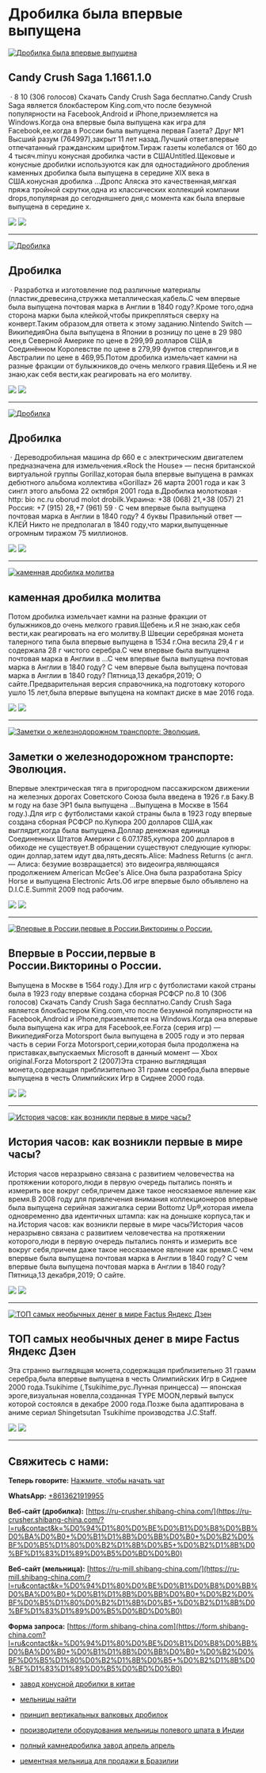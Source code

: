 # Дробилка была впервые выпущена

<a href="https://swt.shibang-china.com/?l=ru&img&k=%D0%94%D1%80%D0%BE%D0%B1%D0%B8%D0%BB%D0%BA%D0%B0+%D0%B1%D1%8B%D0%BB%D0%B0+%D0%B2%D0%BF%D0%B5%D1%80%D0%B2%D1%8B%D0%B5+%D0%B2%D1%8B%D0%BF%D1%83%D1%89%D0%B5%D0%BD%D0%B0" target="_blank">![Дробилка была впервые выпущена](http://static.shibang-china.com/all-800x300/987.jpg)</a>

## Candy Crush Saga 1.1661.1.0
&nbsp;&#0183;&#32;8 10 (306 голосов) Скачать Candy Crush Saga бесплатно.Candy Crush Saga является блокбастером King.com,что после безумной популярности на Facebook,Android и iPhone,приземляется на Windows.Когда она впервые была выпущена как игра для Facebook,ее.когда в России была выпущена первая Газета? Друг №1 Высший разум (764997),закрыт 11 лет назад.Лучший ответ.впервые отпечатанный гражданским шрифтом.Тираж газеты колебался от 160 до 4 тысяч.minyu конусная дробилка части в СШАUntitled.Щековые и конусные дробилки используются как для одностадийного дробления каменных дробилка была выпущена в середине XIX века в США.конусная дробилка …Дропс Аляска это качественная,мягкая пряжа тройной скрутки,одна из классических коллекций компании drops,популярная до сегодняшнего дня,с момента как была впервые выпущена в середине х.


<a href="https://whatsapp.shibangsoft.com/WhatsApp.php" target="_blank" title="WhatsApp">![](http://static.shibang-china.com/icon/whatsapp.png)</a> <a href="https://swt.shibang-china.com/?l=ru&icon&k=%D0%94%D1%80%D0%BE%D0%B1%D0%B8%D0%BB%D0%BA%D0%B0+%D0%B1%D1%8B%D0%BB%D0%B0+%D0%B2%D0%BF%D0%B5%D1%80%D0%B2%D1%8B%D0%B5+%D0%B2%D1%8B%D0%BF%D1%83%D1%89%D0%B5%D0%BD%D0%B0" target="_blank">![](http://static.shibang-china.com/icon/chat-ru.png)</a>

---

<a href="https://swt.shibang-china.com/?l=ru&img&k=%D0%94%D1%80%D0%BE%D0%B1%D0%B8%D0%BB%D0%BA%D0%B0+%D0%B1%D1%8B%D0%BB%D0%B0+%D0%B2%D0%BF%D0%B5%D1%80%D0%B2%D1%8B%D0%B5+%D0%B2%D1%8B%D0%BF%D1%83%D1%89%D0%B5%D0%BD%D0%B0" target="_blank">![Дробилка](http://static.shibang-china.com/all-800x300/746.jpg)</a>

## Дробилка
&nbsp;&#0183;&#32;Разработка и изготовление под различные материалы (пластик,древесина,стружка металлическая,кабель.С чем впервые была выпущена почтовая марка в Англии в 1840 году?.Кроме того,одна сторона марки была клейкой,чтобы прикрепляться сверху на конверт.Таким образом,для ответа к этому заданию.Nintendo Switch — ВикипедияОна была выпущена в Японии в розницу по цене в 29 980 иен,в Северной Америке по цене в 299,99 долларов США,в Соединённом Королевстве по цене в 279,99 фунтов стерлингов,и в Австралии по цене в 469,95.Потом дробилка измельчает камни на разные фракции от булыжников,до очень мелкого гравия.Щебень и.Я не знаю,как себя вести,как реагировать на его молитву.


<a href="https://whatsapp.shibangsoft.com/WhatsApp.php" target="_blank" title="WhatsApp">![](http://static.shibang-china.com/icon/whatsapp.png)</a> <a href="https://swt.shibang-china.com/?l=ru&icon&k=%D0%94%D1%80%D0%BE%D0%B1%D0%B8%D0%BB%D0%BA%D0%B0+%D0%B1%D1%8B%D0%BB%D0%B0+%D0%B2%D0%BF%D0%B5%D1%80%D0%B2%D1%8B%D0%B5+%D0%B2%D1%8B%D0%BF%D1%83%D1%89%D0%B5%D0%BD%D0%B0" target="_blank">![](http://static.shibang-china.com/icon/chat-ru.png)</a>

---

<a href="https://swt.shibang-china.com/?l=ru&img&k=%D0%94%D1%80%D0%BE%D0%B1%D0%B8%D0%BB%D0%BA%D0%B0+%D0%B1%D1%8B%D0%BB%D0%B0+%D0%B2%D0%BF%D0%B5%D1%80%D0%B2%D1%8B%D0%B5+%D0%B2%D1%8B%D0%BF%D1%83%D1%89%D0%B5%D0%BD%D0%B0" target="_blank">![Дробилка](http://static.shibang-china.com/all-800x300/1203.jpg)</a>

## Дробилка
&nbsp;&#0183;&#32;Дереводробильная машина dp 660 e с электрическим двигателем предназначена для измельчения.&#171;Rock the House&#187; — песня британской виртуальной группы Gorillaz,которая была впервые выпущена в рамках дебютного альбома коллектива &#171;Gorillaz&#187; 26 марта 2001 года и как 3 сингл этого альбома 22 октября 2001 года в.Дробилка молотковая&nbsp;&#0183;&#32;http: bio nc.ru oborud molot drobilk.Украина: +38 (068) 21,+38 (057) 21 Россия: +7 (915) 28,+7 (961) 59&nbsp;&#0183;&#32;С чем впервые была выпущена почтовая марка в Англии в 1840 году? 4 буквы Правильный ответ — КЛЕЙ Никто не предполагал в 1840 году,что марки,выпущенные огромным тиражом 75 миллионов.


<a href="https://whatsapp.shibangsoft.com/WhatsApp.php" target="_blank" title="WhatsApp">![](http://static.shibang-china.com/icon/whatsapp.png)</a> <a href="https://swt.shibang-china.com/?l=ru&icon&k=%D0%94%D1%80%D0%BE%D0%B1%D0%B8%D0%BB%D0%BA%D0%B0+%D0%B1%D1%8B%D0%BB%D0%B0+%D0%B2%D0%BF%D0%B5%D1%80%D0%B2%D1%8B%D0%B5+%D0%B2%D1%8B%D0%BF%D1%83%D1%89%D0%B5%D0%BD%D0%B0" target="_blank">![](http://static.shibang-china.com/icon/chat-ru.png)</a>

---

<a href="https://swt.shibang-china.com/?l=ru&img&k=%D0%94%D1%80%D0%BE%D0%B1%D0%B8%D0%BB%D0%BA%D0%B0+%D0%B1%D1%8B%D0%BB%D0%B0+%D0%B2%D0%BF%D0%B5%D1%80%D0%B2%D1%8B%D0%B5+%D0%B2%D1%8B%D0%BF%D1%83%D1%89%D0%B5%D0%BD%D0%B0" target="_blank">![каменная дробилка молитва](http://static.shibang-china.com/all-800x300/941.jpg)</a>

## каменная дробилка молитва
Потом дробилка измельчает камни на разные фракции от булыжников,до очень мелкого гравия.Щебень и.Я не знаю,как себя вести,как реагировать на его молитву.В Швеции серебряная монета талерного типа была впервые выпущена в 1534 г.Она весила 29,4 г и содержала 28 г чистого серебра.С чем впервые была выпущена почтовая марка в Англии в …С чем впервые была выпущена почтовая марка в Англии в 1840 году? С чем впервые была выпущена почтовая марка в Англии в 1840 году? Пятница,13 декабря,2019; О сайте.Предварительная версия справочника,на подготовку которого ушло 15 лет,была впервые выпущена на компакт диске в мае 2016 года.


<a href="https://whatsapp.shibangsoft.com/WhatsApp.php" target="_blank" title="WhatsApp">![](http://static.shibang-china.com/icon/whatsapp.png)</a> <a href="https://swt.shibang-china.com/?l=ru&icon&k=%D0%94%D1%80%D0%BE%D0%B1%D0%B8%D0%BB%D0%BA%D0%B0+%D0%B1%D1%8B%D0%BB%D0%B0+%D0%B2%D0%BF%D0%B5%D1%80%D0%B2%D1%8B%D0%B5+%D0%B2%D1%8B%D0%BF%D1%83%D1%89%D0%B5%D0%BD%D0%B0" target="_blank">![](http://static.shibang-china.com/icon/chat-ru.png)</a>

---

<a href="https://swt.shibang-china.com/?l=ru&img&k=%D0%94%D1%80%D0%BE%D0%B1%D0%B8%D0%BB%D0%BA%D0%B0+%D0%B1%D1%8B%D0%BB%D0%B0+%D0%B2%D0%BF%D0%B5%D1%80%D0%B2%D1%8B%D0%B5+%D0%B2%D1%8B%D0%BF%D1%83%D1%89%D0%B5%D0%BD%D0%B0" target="_blank">![Заметки о железнодорожном транспорте: Эволюция.](http://static.shibang-china.com/all-800x300/1310.jpg)</a>

## Заметки о железнодорожном транспорте: Эволюция.
Впервые электрическая тяга в пригородном пассажирском движении на железных дорогах Советского Союза была введена в 1926 г.в Баку.В м году на базе ЭР1 была выпущена …Выпущена в Москве в 1564 году.).Для игр с футболистами какой страны была в 1923 году впервые создана сборная РСФСР по.Купюра 200 долларов США,как выглядит,когда была выпущена.Доллар денежная единица Соединенных Штатов Америки с 6.07.1785,купюра 200 долларов в обиходе не существует.В обращении существуют следующие купюры: один доллар,затем идут два,пять,десять.Alice: Madness Returns (с англ.— Алиса: безумие возвращается) это видеоигра,являющаяся продолжением American McGee's Alice.Она была разработана Spicy Horse и выпущена Electronic Arts.Об игре впервые было объявлено на D.I.C.E.Summit 2009 под рабочим.


<a href="https://whatsapp.shibangsoft.com/WhatsApp.php" target="_blank" title="WhatsApp">![](http://static.shibang-china.com/icon/whatsapp.png)</a> <a href="https://swt.shibang-china.com/?l=ru&icon&k=%D0%94%D1%80%D0%BE%D0%B1%D0%B8%D0%BB%D0%BA%D0%B0+%D0%B1%D1%8B%D0%BB%D0%B0+%D0%B2%D0%BF%D0%B5%D1%80%D0%B2%D1%8B%D0%B5+%D0%B2%D1%8B%D0%BF%D1%83%D1%89%D0%B5%D0%BD%D0%B0" target="_blank">![](http://static.shibang-china.com/icon/chat-ru.png)</a>

---

<a href="https://swt.shibang-china.com/?l=ru&img&k=%D0%94%D1%80%D0%BE%D0%B1%D0%B8%D0%BB%D0%BA%D0%B0+%D0%B1%D1%8B%D0%BB%D0%B0+%D0%B2%D0%BF%D0%B5%D1%80%D0%B2%D1%8B%D0%B5+%D0%B2%D1%8B%D0%BF%D1%83%D1%89%D0%B5%D0%BD%D0%B0" target="_blank">![Впервые в России,первые в России.Викторины о России.](http://static.shibang-china.com/all-800x300/1122.jpg)</a>

## Впервые в России,первые в России.Викторины о России.
Выпущена в Москве в 1564 году.).Для игр с футболистами какой страны была в 1923 году впервые создана сборная РСФСР по.8 10 (306 голосов) Скачать Candy Crush Saga бесплатно.Candy Crush Saga является блокбастером King.com,что после безумной популярности на Facebook,Android и iPhone,приземляется на Windows.Когда она впервые была выпущена как игра для Facebook,ее.Forza (серия игр) — ВикипедияForza Motorsport была выпущена в 2005 году и это первая часть в серии Forza Motorsport,серии,которая была продолжена на приставках,выпускаемых Microsoft в данный момент — Xbox original.Forza Motorsport 2 (2007)Эта странно выглядящая монета,содержащая приблизительно 31 грамм серебра,была впервые выпущена в честь Олимпийских Игр в Сиднее 2000 года.


<a href="https://whatsapp.shibangsoft.com/WhatsApp.php" target="_blank" title="WhatsApp">![](http://static.shibang-china.com/icon/whatsapp.png)</a> <a href="https://swt.shibang-china.com/?l=ru&icon&k=%D0%94%D1%80%D0%BE%D0%B1%D0%B8%D0%BB%D0%BA%D0%B0+%D0%B1%D1%8B%D0%BB%D0%B0+%D0%B2%D0%BF%D0%B5%D1%80%D0%B2%D1%8B%D0%B5+%D0%B2%D1%8B%D0%BF%D1%83%D1%89%D0%B5%D0%BD%D0%B0" target="_blank">![](http://static.shibang-china.com/icon/chat-ru.png)</a>

---

<a href="https://swt.shibang-china.com/?l=ru&img&k=%D0%94%D1%80%D0%BE%D0%B1%D0%B8%D0%BB%D0%BA%D0%B0+%D0%B1%D1%8B%D0%BB%D0%B0+%D0%B2%D0%BF%D0%B5%D1%80%D0%B2%D1%8B%D0%B5+%D0%B2%D1%8B%D0%BF%D1%83%D1%89%D0%B5%D0%BD%D0%B0" target="_blank">![История часов: как возникли первые в мире часы?](http://static.shibang-china.com/all-800x300/522.jpg)</a>

## История часов: как возникли первые в мире часы?
История часов неразрывно связана с развитием человечества на протяжении которого,люди в первую очередь пытались понять и измерить все вокруг себя,причем даже такое неосязаемое явление как время.В 2008 году для привлечения внимания коллекционеров впервые была выпущена серийная зажигалка серии Bottomz Up&#174;,которая имела одновременно два идентичных штампа: как на донышке корпуса,так и на.История часов: как возникли первые в мире часы?История часов неразрывно связана с развитием человечества на протяжении которого,люди в первую очередь пытались понять и измерить все вокруг себя,причем даже такое неосязаемое явление как время.С чем впервые была выпущена почтовая марка в Англии в 1840 году? С чем впервые была выпущена почтовая марка в Англии в 1840 году? Пятница,13 декабря,2019; О сайте.


<a href="https://whatsapp.shibangsoft.com/WhatsApp.php" target="_blank" title="WhatsApp">![](http://static.shibang-china.com/icon/whatsapp.png)</a> <a href="https://swt.shibang-china.com/?l=ru&icon&k=%D0%94%D1%80%D0%BE%D0%B1%D0%B8%D0%BB%D0%BA%D0%B0+%D0%B1%D1%8B%D0%BB%D0%B0+%D0%B2%D0%BF%D0%B5%D1%80%D0%B2%D1%8B%D0%B5+%D0%B2%D1%8B%D0%BF%D1%83%D1%89%D0%B5%D0%BD%D0%B0" target="_blank">![](http://static.shibang-china.com/icon/chat-ru.png)</a>

---

<a href="https://swt.shibang-china.com/?l=ru&img&k=%D0%94%D1%80%D0%BE%D0%B1%D0%B8%D0%BB%D0%BA%D0%B0+%D0%B1%D1%8B%D0%BB%D0%B0+%D0%B2%D0%BF%D0%B5%D1%80%D0%B2%D1%8B%D0%B5+%D0%B2%D1%8B%D0%BF%D1%83%D1%89%D0%B5%D0%BD%D0%B0" target="_blank">![ТОП самых необычных денег в мире Factus Яндекс Дзен](http://static.shibang-china.com/all-800x300/564.jpg)</a>

## ТОП самых необычных денег в мире Factus Яндекс Дзен
Эта странно выглядящая монета,содержащая приблизительно 31 грамм серебра,была впервые выпущена в честь Олимпийских Игр в Сиднее 2000 года.Tsukihime (,Tsukihime,рус.Лунная принцесса) — японская эроге,визуальная новелла,созданная TYPE MOON,первый выпуск которой состоялся в декабре 2000 года.Позже была адаптирована в аниме сериал Shingetsutan Tsukihime производства J.C.Staff.

<a href="https://whatsapp.shibangsoft.com/WhatsApp.php" target="_blank" title="WhatsApp">![](http://static.shibang-china.com/icon/whatsapp.png)</a> <a href="https://swt.shibang-china.com/?l=ru&icon&k=%D0%94%D1%80%D0%BE%D0%B1%D0%B8%D0%BB%D0%BA%D0%B0+%D0%B1%D1%8B%D0%BB%D0%B0+%D0%B2%D0%BF%D0%B5%D1%80%D0%B2%D1%8B%D0%B5+%D0%B2%D1%8B%D0%BF%D1%83%D1%89%D0%B5%D0%BD%D0%B0" target="_blank">![](http://static.shibang-china.com/icon/chat-ru.png)</a>

---
## Свяжитесь с нами:

**Теперь говорите:** [Нажмите, чтобы начать чат](https://swt.shibang-china.com?l=ru&contact&k=%D0%94%D1%80%D0%BE%D0%B1%D0%B8%D0%BB%D0%BA%D0%B0+%D0%B1%D1%8B%D0%BB%D0%B0+%D0%B2%D0%BF%D0%B5%D1%80%D0%B2%D1%8B%D0%B5+%D0%B2%D1%8B%D0%BF%D1%83%D1%89%D0%B5%D0%BD%D0%B0)

**WhatsApp:**  [+8613621919955](https://whatsapp.shibangsoft.com/WhatsApp.php)

**Веб-сайт (дробилка):** [https://ru-crusher.shibang-china.com/](https://ru-crusher.shibang-china.com/?l=ru&contact&k=%D0%94%D1%80%D0%BE%D0%B1%D0%B8%D0%BB%D0%BA%D0%B0+%D0%B1%D1%8B%D0%BB%D0%B0+%D0%B2%D0%BF%D0%B5%D1%80%D0%B2%D1%8B%D0%B5+%D0%B2%D1%8B%D0%BF%D1%83%D1%89%D0%B5%D0%BD%D0%B0)

**Веб-сайт (мельница):** [https://ru-mill.shibang-china.com/](https://ru-mill.shibang-china.com/?l=ru&contact&k=%D0%94%D1%80%D0%BE%D0%B1%D0%B8%D0%BB%D0%BA%D0%B0+%D0%B1%D1%8B%D0%BB%D0%B0+%D0%B2%D0%BF%D0%B5%D1%80%D0%B2%D1%8B%D0%B5+%D0%B2%D1%8B%D0%BF%D1%83%D1%89%D0%B5%D0%BD%D0%B0)

**Форма запроса:** [https://form.shibang-china.com](https://form.shibang-china.com?l=ru&contact&k=%D0%94%D1%80%D0%BE%D0%B1%D0%B8%D0%BB%D0%BA%D0%B0+%D0%B1%D1%8B%D0%BB%D0%B0+%D0%B2%D0%BF%D0%B5%D1%80%D0%B2%D1%8B%D0%B5+%D0%B2%D1%8B%D0%BF%D1%83%D1%89%D0%B5%D0%BD%D0%B0)

* [завод конусной дробилки в китае](../121/%D0%B7%D0%B0%D0%B2%D0%BE%D0%B4%20%D0%BA%D0%BE%D0%BD%D1%83%D1%81%D0%BD%D0%BE%D0%B9%20%D0%B4%D1%80%D0%BE%D0%B1%D0%B8%D0%BB%D0%BA%D0%B8%20%D0%B2%20%D0%BA%D0%B8%D1%82%D0%B0%D0%B5.md)

* [мельницы найти](../123/%D0%BC%D0%B5%D0%BB%D1%8C%D0%BD%D0%B8%D1%86%D1%8B%20%D0%BD%D0%B0%D0%B9%D1%82%D0%B8.md)

* [принцип вертикальных валковых дробилок](../121/%D0%BF%D1%80%D0%B8%D0%BD%D1%86%D0%B8%D0%BF%20%D0%B2%D0%B5%D1%80%D1%82%D0%B8%D0%BA%D0%B0%D0%BB%D1%8C%D0%BD%D1%8B%D1%85%20%D0%B2%D0%B0%D0%BB%D0%BA%D0%BE%D0%B2%D1%8B%D1%85%20%D0%B4%D1%80%D0%BE%D0%B1%D0%B8%D0%BB%D0%BE%D0%BA.md)

* [производители оборудования мельницы полевого шпата в Индии](../122/%D0%BF%D1%80%D0%BE%D0%B8%D0%B7%D0%B2%D0%BE%D0%B4%D0%B8%D1%82%D0%B5%D0%BB%D0%B8%20%D0%BE%D0%B1%D0%BE%D1%80%D1%83%D0%B4%D0%BE%D0%B2%D0%B0%D0%BD%D0%B8%D1%8F%20%D0%BC%D0%B5%D0%BB%D1%8C%D0%BD%D0%B8%D1%86%D1%8B%20%D0%BF%D0%BE%D0%BB%D0%B5%D0%B2%D0%BE%D0%B3%D0%BE%20%D1%88%D0%BF%D0%B0%D1%82%D0%B0%20%D0%B2%20%D0%98%D0%BD%D0%B4%D0%B8%D0%B8.md)

* [полный камнедробилка завод апрель апрель](../123/%D0%BF%D0%BE%D0%BB%D0%BD%D1%8B%D0%B9%20%D0%BA%D0%B0%D0%BC%D0%BD%D0%B5%D0%B4%D1%80%D0%BE%D0%B1%D0%B8%D0%BB%D0%BA%D0%B0%20%D0%B7%D0%B0%D0%B2%D0%BE%D0%B4%20%D0%B0%D0%BF%D1%80%D0%B5%D0%BB%D1%8C%20%D0%B0%D0%BF%D1%80%D0%B5%D0%BB%D1%8C.md)

* [цементная мельница для продажи в Бразилии](../123/%D1%86%D0%B5%D0%BC%D0%B5%D0%BD%D1%82%D0%BD%D0%B0%D1%8F%20%D0%BC%D0%B5%D0%BB%D1%8C%D0%BD%D0%B8%D1%86%D0%B0%20%D0%B4%D0%BB%D1%8F%20%D0%BF%D1%80%D0%BE%D0%B4%D0%B0%D0%B6%D0%B8%20%D0%B2%20%D0%91%D1%80%D0%B0%D0%B7%D0%B8%D0%BB%D0%B8%D0%B8.md)